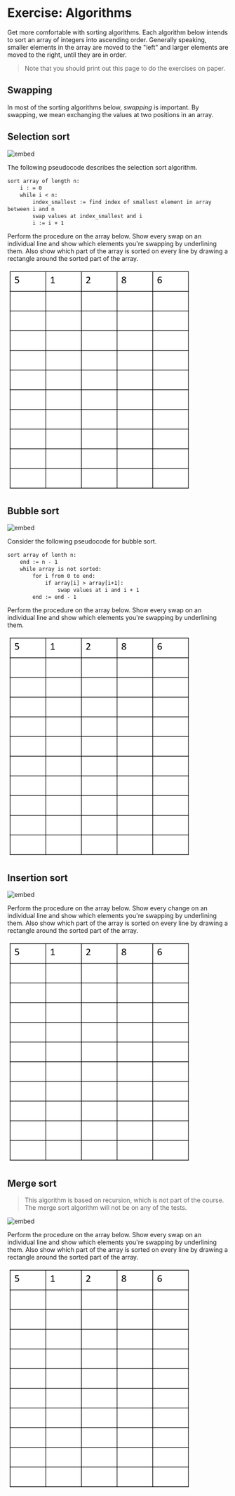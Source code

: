# Exercise: Algorithms

Get more comfortable with sorting algorithms. Each algorithm below intends to sort an array of integers into ascending order. Generally speaking, smaller elements in the array are moved to the "left" and larger elements are moved to the right, until they are in order.

> Note that you should print out this page to do the exercises on paper.

## Swapping

In most of the sorting algorithms below, *swapping* is important. By swapping, we mean exchanging the values at two positions in an array.

## Selection sort

![embed](https://www.youtube.com/embed/NEbb4XqKDNU)

The following pseudocode describes the selection sort algorithm.

	sort array of length n:
		i : = 0
		while i < n:
			index_smallest := find index of smallest element in array between i and n
			swap values at index_smallest and i
			i := i + 1

Perform the procedure on the array below. Show every swap on an individual line and show which elements you're swapping by underlining them. Also show which part of the array is sorted on every line by drawing a rectangle around the sorted part of the array.  

![](sort.PNG)

## Bubble sort

![embed](https://www.youtube.com/embed/LZaU8GHNsQI)

Consider the following pseudocode for bubble sort.

	sort array of lenth n:
		end := n - 1
		while array is not sorted:
			for i from 0 to end:
				if array[i] > array[i+1]:
					swap values at i and i + 1
			end := end - 1 

Perform the procedure on the array below. Show every swap on an individual line and show which elements you're swapping by underlining them. 

![](sort.PNG)

## Insertion sort

![embed](https://www.youtube.com/embed/ntB1D3Bbz5I)

Perform the procedure on the array below. Show every change on an individual line and show which elements you're swapping by underlining them. Also show which part of the array is sorted on every line by drawing a rectangle around the sorted part of the array.  

![](sort.PNG)

## Merge sort

> This algorithm is based on recursion, which is not part of the course. The merge sort algorithm will not be on any of the tests.

![embed](https://www.youtube.com/embed/yF3hMKmCk1A)

Perform the procedure on the array below. Show every swap on an individual line and show which elements you're swapping by underlining them. Also show which part of the array is sorted on every line by drawing a rectangle around the sorted part of the array.  

![](sort.PNG)
